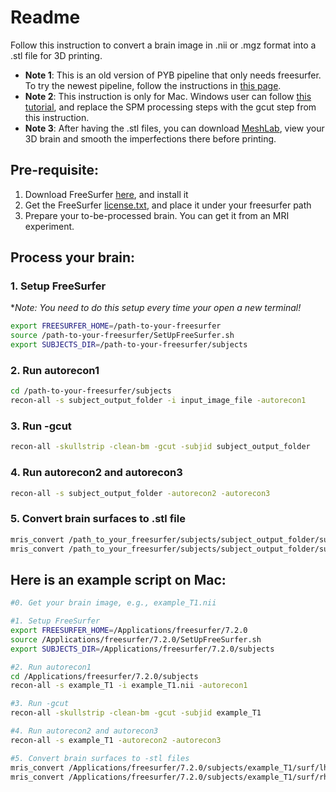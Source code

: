 # Readme

Follow this instruction to convert a brain image in .nii or .mgz format into a .stl file for 3D printing. 

- **Note 1**: This is an old version of PYB pipeline that only needs freesurfer. To try the newest pipeline, follow the instructions in [this page](https://github.com/printyourbrain/PrintYourBrain).
- **Note 2**: This instruction is only for Mac. Windows user can follow [this tutorial](https://drive.google.com/drive/folders/1zd_3EC6rt_I1LIOu99jggR4t60GWY4Ez), and replace the SPM processing steps with the gcut step from this instruction.
- **Note 3**: After having the .stl files, you can download [MeshLab](https://www.meshlab.net/#download), view your 3D brain and smooth the imperfections there before printing.

## Pre-requisite:

1. Download FreeSurfer [here](https://surfer.nmr.mgh.harvard.edu/fswiki/rel7downloads), and install it
2. Get the FreeSurfer [license.txt](https://surfer.nmr.mgh.harvard.edu/registration.html), and place it under your freesurfer path
3. Prepare your to-be-processed brain. You can get it from an MRI experiment.

## Process your brain:

### 1. Setup FreeSurfer

**Note: You need to do this setup every time your open a new terminal!*

```bash
export FREESURFER_HOME=/path-to-your-freesurfer
source /path-to-your-freesurfer/SetUpFreeSurfer.sh
export SUBJECTS_DIR=/path-to-your-freesurfer/subjects
```

### 2. Run autorecon1

```bash
cd /path-to-your-freesurfer/subjects
recon-all -s subject_output_folder -i input_image_file -autorecon1
```

### 3. Run -gcut

```bash
recon-all -skullstrip -clean-bm -gcut -subjid subject_output_folder
```

### 4. Run autorecon2 and autorecon3

```bash
recon-all -s subject_output_folder -autorecon2 -autorecon3
```

### 5. Convert brain surfaces to .stl file

```bash
mris_convert /path_to_your_freesurfer/subjects/subject_output_folder/surf/lh.pial lh.stl
mris_convert /path_to_your_freesurfer/subjects/subject_output_folder/surf/rh.pial rh.stl
```

## Here is an example script on Mac:

```bash
#0. Get your brain image, e.g., example_T1.nii 

#1. Setup FreeSurfer
export FREESURFER_HOME=/Applications/freesurfer/7.2.0
source /Applications/freesurfer/7.2.0/SetUpFreeSurfer.sh
export SUBJECTS_DIR=/Applications/freesurfer/7.2.0/subjects

#2. Run autorecon1
cd /Applications/freesurfer/7.2.0/subjects
recon-all -s example_T1 -i example_T1.nii -autorecon1

#3. Run -gcut
recon-all -skullstrip -clean-bm -gcut -subjid example_T1

#4. Run autorecon2 and autorecon3
recon-all -s example_T1 -autorecon2 -autorecon3

#5. Convert brain surfaces to -stl files
mris_convert /Applications/freesurfer/7.2.0/subjects/example_T1/surf/lh.pial lh.stl
mris_convert /Applications/freesurfer/7.2.0/subjects/example_T1/surf/rh.pial rh.stl
```